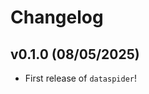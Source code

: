 # Changelog

<!--next-version-placeholder-->

## v0.1.0 (08/05/2025)

- First release of `dataspider`!